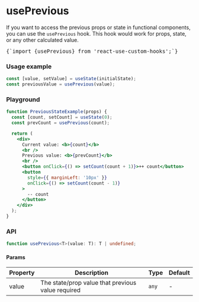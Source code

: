 # usePrevious

If you want to access the previous props or state in functional components, you can use the `usePrevious` hook. This hook would work for props, state, or any other calculated value.

<pre>{`import {usePrevious} from 'react-use-custom-hooks';`}</pre>

### Usage example

```typescript
const [value, setValue] = useState(initialState);
const previousValue = usePrevious(value);
```

### Playground

```jsx live
function PreviousStateExample(props) {
  const [count, setCount] = useState(0);
  const prevCount = usePrevious(count);

  return (
    <div>
      Current value: <b>{count}</b>
      <br />
      Previous value: <b>{prevCount}</b>
      <br />
      <button onClick={() => setCount(count + 1)}>++ count</button>
      <button
        style={{ marginLeft: '10px' }}
        onClick={() => setCount(count - 1)}
      >
        -- count
      </button>
    </div>
  );
}
```

### API

```typescript
function usePrevious<T>(value: T): T | undefined;
```

#### Params

| Property | Description                                       | Type  | Default |
| -------- | ------------------------------------------------- | ----- | ------- |
| value    | The state/prop value that previous value required | `any` | -       |
